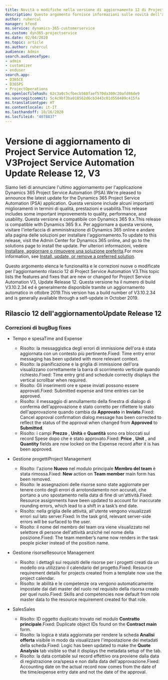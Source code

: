 ```yaml
---
title: Novità o modifiche nella versione di aggiornamento 12 di Project Service Automation V3
description: Questo argomento fornisce informazioni sulle novità dell'aggiornamento rilascio 12 di Project Service Automation V3.
author: ruhercul
manager: kfend
ms.service: dynamics-365-customerservice
ms.custom: dyn365-projectservice
ms.date: 02/04/2020
ms.topic: article
ms.author: ruhercul
audience: Admin
search.audienceType:
- admin
- customizer
- enduser
search.app:
- D365CE
- D365PS
- ProjectOperations
ms.openlocfilehash: 62c3a0c5cfbecb568faef570da309c20afd86de9
ms.sourcegitcommit: 5c4c9bf3ba018562d6cb3443c01d550489c415fa
ms.translationtype: HT
ms.contentlocale: it-IT
ms.lasthandoff: 10/16/2020
ms.locfileid: "4078837"
---
```

# <a name="project-service-automation-update-release-12-v3"></a><span data-ttu-id="f823b-103">Versione di aggiornamento di Project Service Automation 12, V3</span><span class="sxs-lookup"><span data-stu-id="f823b-103">Project Service Automation Update Release 12, V3</span></span>
<span data-ttu-id="f823b-104">Siamo lieti di annunciare l'ultimo aggiornamento per l'applicazione Dynamics 365 Project Service Automation (PSA).</span><span class="sxs-lookup"><span data-stu-id="f823b-104">We’re pleased to announce the latest update for the Dynamics 365 Project Service Automation (PSA) application.</span></span> <span data-ttu-id="f823b-105">Questa versione include alcuni importanti miglioramenti in termini di qualità, prestazioni e usabilità.</span><span class="sxs-lookup"><span data-stu-id="f823b-105">This release includes some important improvements to quality, performance, and usability.</span></span> <span data-ttu-id="f823b-106">Questa versione è compatibile con Dynamics 365 9.x.</span><span class="sxs-lookup"><span data-stu-id="f823b-106">This release is compatible with Dynamics 365 9.x.</span></span> <span data-ttu-id="f823b-107">Per aggiornare a questa versione, visitare l'interfaccia di amministrazione di Dynamics 365 online e andare alla pagina delle soluzioni per installare l'aggiornamento.</span><span class="sxs-lookup"><span data-stu-id="f823b-107">To update to this release, visit the Admin Center for Dynamics 365 online, and go to the solutions page to install the update.</span></span> <span data-ttu-id="f823b-108">Per ulteriori informazioni, vedere [Installare, aggiornare o rimuovere una soluzione preferita](https://docs.microsoft.com/power-platform/admin/install-remove-preferred-solution).</span><span class="sxs-lookup"><span data-stu-id="f823b-108">For more information, see [Install, update, or remove a preferred solution](https://docs.microsoft.com/power-platform/admin/install-remove-preferred-solution).</span></span>

<span data-ttu-id="f823b-109">Questo argomento elenca le funzionalità e le correzioni nuove o modificate per l'aggiornamento rilascio 12 di Project Service Automation V3.</span><span class="sxs-lookup"><span data-stu-id="f823b-109">This topic lists the features and fixes that are new or changed for Project Service Automation V3, Update Release 12.</span></span> <span data-ttu-id="f823b-110">Questa versione ha il numero di build V3.10.2.34 ed è generalmente disponibile tramite un aggiornamento automatico in ottobre 2019.</span><span class="sxs-lookup"><span data-stu-id="f823b-110">This version has a build number of V3.10.2.34 and is generally available through a self-update in October 2019.</span></span>

## <a name="update-release-12"></a><span data-ttu-id="f823b-111">Rilascio 12 dell'aggiornamento</span><span class="sxs-lookup"><span data-stu-id="f823b-111">Update Release 12</span></span>

### <a name="bug-fixes"></a><span data-ttu-id="f823b-112">Correzioni di bug</span><span class="sxs-lookup"><span data-stu-id="f823b-112">Bug fixes</span></span>

- <span data-ttu-id="f823b-113">Tempo e spesa</span><span class="sxs-lookup"><span data-stu-id="f823b-113">Time and Expense</span></span>

    - <span data-ttu-id="f823b-114">Risolto: la messaggistica degli errori di immissione dell'ora è stata aggiornata con un contesto più pertinente.</span><span class="sxs-lookup"><span data-stu-id="f823b-114">Fixed: Time entry error messaging has been updated with more relevant context.</span></span>
    - <span data-ttu-id="f823b-115">Risolto: la pianificazione e la griglia di immissione dell'ora visualizzano correttamente la barra di scorrimento verticale quando richiesto.</span><span class="sxs-lookup"><span data-stu-id="f823b-115">Fixed: Time entry grid and schedule correctly displays the vertical scrollbar when required.</span></span>
    - <span data-ttu-id="f823b-116">Risolto: Gli inserimenti ore e spese inviati possono essere approvati.</span><span class="sxs-lookup"><span data-stu-id="f823b-116">Fixed: Submitted expense and time entries can be approved.</span></span>
    - <span data-ttu-id="f823b-117">Risolto: il messaggio di annullamento della finestra di dialogo di conferma dell'approvazione è stato corretto per riflettere lo stato dell'approvazione quando cambia da **Approvato** in **Inviato**.</span><span class="sxs-lookup"><span data-stu-id="f823b-117">Fixed: Cancel approval confirmation dialog message has been corrected to reflect the status of the approval when changed from **Approved** to **Submitted**.</span></span>
    - <span data-ttu-id="f823b-118">Risolto: i campi **Prezzo** , **Unità** e **Quantità** sono ora bloccati sul record Spese dopo che è stato approvato.</span><span class="sxs-lookup"><span data-stu-id="f823b-118">Fixed: **Price** , **Unit** , and **Quantity** fields are now locked on the Expense record after it is has been approved.</span></span>

- <span data-ttu-id="f823b-119">Gestione progetti</span><span class="sxs-lookup"><span data-stu-id="f823b-119">Project Management</span></span>

    - <span data-ttu-id="f823b-120">Risolto: l'azione **Nuovo** nel modulo principale **Membro del team** è stata rimossa.</span><span class="sxs-lookup"><span data-stu-id="f823b-120">Fixed: **New** action on **Team member** main form has been removed.</span></span>
    - <span data-ttu-id="f823b-121">Risolto: le assegnazioni delle risorse sono state aggiornate per tenere conto degli errori di arrotondamento non accurati, che portano a uno spostamento nella data di fine di un'attività.</span><span class="sxs-lookup"><span data-stu-id="f823b-121">Fixed: Resource assignments have been updated to account for inaccurate rounding errors, which lead to a shift in a task’s end date.</span></span>
    - <span data-ttu-id="f823b-122">Risolto: nella griglia delle attività, all'utente vengono visualizzati errori sul lato server.</span><span class="sxs-lookup"><span data-stu-id="f823b-122">Fixed: In the task grid, relevant server-side errors will be surfaced to the user.</span></span>
    - <span data-ttu-id="f823b-123">Risolto: il nome del membro del team ora viene visualizzato nel selettore di persone dell'attività anziché nel nome della posizione.</span><span class="sxs-lookup"><span data-stu-id="f823b-123">Fixed: The team member’s name now renders in the task people picker instead of the position name.</span></span>

- <span data-ttu-id="f823b-124">Gestione risorse</span><span class="sxs-lookup"><span data-stu-id="f823b-124">Resource Management</span></span>

    - <span data-ttu-id="f823b-125">Risolto: i dettagli sui requisiti delle risorse per i progetti creati da un modello ora utilizzano il calendario del progetto.</span><span class="sxs-lookup"><span data-stu-id="f823b-125">Fixed: Resource requirement details for projects created from a template now use the project calendar.</span></span>
    - <span data-ttu-id="f823b-126">Risolto: le abilità e le competenze ora vengono automaticamente impostate dai dati master del ruolo nel requisito della risorsa creato per quel ruolo.</span><span class="sxs-lookup"><span data-stu-id="f823b-126">Fixed: Skills and competencies now default from role master data to the resource requirement created for that role.</span></span>

- <span data-ttu-id="f823b-127">Sales</span><span class="sxs-lookup"><span data-stu-id="f823b-127">Sales</span></span>

    - <span data-ttu-id="f823b-128">Risolto: ID oggetto duplicato trovato nel modulo **Contratto principale**.</span><span class="sxs-lookup"><span data-stu-id="f823b-128">Fixed: Duplicate object IDs found on the **Contract main** form.</span></span>
    - <span data-ttu-id="f823b-129">Risolto: la logica è stata aggiornata per rendere la scheda **Analisi offerta** visibile in modo da visualizzare l'impostazione dei metadati della scheda.</span><span class="sxs-lookup"><span data-stu-id="f823b-129">Fixed: Logic has been updated to make the **Quote Analysis** tab visible so that it displays the metadata setup of the tab.</span></span>
    - <span data-ttu-id="f823b-130">Risolto: la data contabile sul record effettivo ora proviene dalla data di registrazione ora/spesa e non dalla data dell'approvazione.</span><span class="sxs-lookup"><span data-stu-id="f823b-130">Fixed: Accounting date on the actual record now comes from the date of the time/expense entry date and not the date of the approval.</span></span>
